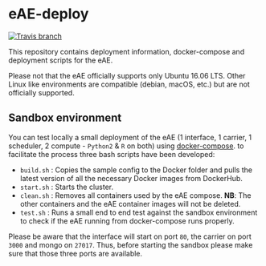 # eAE-deploy
[![Travis branch](https://img.shields.io/travis/dsi-icl/eae-deploy/master.svg?style=flat-square)](https://travis-ci.org/dsi-icl/eae-deploy) 

This repository contains deployment information, docker-compose and deployment scripts for the eAE.

Please not that the eAE officially supports only Ubuntu 16.06 LTS. Other Linux like environments are compatible (debian, macOS, etc.) but are not officially supported. 

## Sandbox environment

You can test locally a small deployment of the eAE (1 interface, 1 carrier, 1 scheduler, 2 compute - `Python2` & `R` on both) using [docker-compose](https://docs.docker.com/compose/).
to facilitate the process three bash scripts have been developed: 
  * `build.sh` : Copies the sample config to the Docker folder and pulls the latest version of all the necessary Docker images from DockerHub.
  * `start.sh` : Starts the cluster.
  * `clean.sh` : Removes all containers used by the eAE compose. **NB**: The other containers and the eAE container images will not be deleted. 
  * `test.sh` : Runs a small end to end test against the sandbox environment to check if the eAE running from docker-compose runs properly.

Please be aware that the interface will start on port `80`, the carrier on port `3000` and mongo on `27017`. Thus, before starting the sandbox please make sure that those three ports are available.
